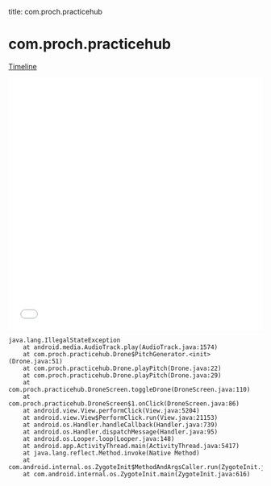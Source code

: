 title: com.proch.practicehub

# com.proch.practicehub

[Timeline](./vis-timeline.html)

<iframe src="./vis-timeline.html" width="100%" height="500px" style="border:none;"></iframe>

```
java.lang.IllegalStateException
	at android.media.AudioTrack.play(AudioTrack.java:1574)
	at com.proch.practicehub.Drone$PitchGenerator.<init>(Drone.java:51)
	at com.proch.practicehub.Drone.playPitch(Drone.java:22)
	at com.proch.practicehub.Drone.playPitch(Drone.java:29)
	at com.proch.practicehub.DroneScreen.toggleDrone(DroneScreen.java:110)
	at com.proch.practicehub.DroneScreen$1.onClick(DroneScreen.java:86)
	at android.view.View.performClick(View.java:5204)
	at android.view.View$PerformClick.run(View.java:21153)
	at android.os.Handler.handleCallback(Handler.java:739)
	at android.os.Handler.dispatchMessage(Handler.java:95)
	at android.os.Looper.loop(Looper.java:148)
	at android.app.ActivityThread.main(ActivityThread.java:5417)
	at java.lang.reflect.Method.invoke(Native Method)
	at com.android.internal.os.ZygoteInit$MethodAndArgsCaller.run(ZygoteInit.java:726)
	at com.android.internal.os.ZygoteInit.main(ZygoteInit.java:616)

```



